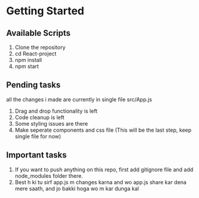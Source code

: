 # Getting Started 

## Available Scripts
1. Clone the repository
2. cd React-project
3. npm install
4. npm start

## Pending tasks
all the changes i made are currently in single file src/App.js

1. Drag and drop functionality is left
2. Code cleanup is left
3. Some styling issues are there
4. Make seperate components and css file (This will be the last step, keep single file for now)

## Important tasks
1. If you want to push anything on this repo, first add gitignore file and add node_modules folder there.
2. Best h ki tu sirf app.js m changes karna and wo app.js share kar dena mere saath, and jo bakki hoga wo m kar dunga kal
